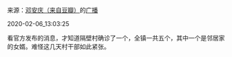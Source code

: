 来源：[邓安庆（来自豆瓣）](https://www.douban.com/people/renjiananhuo/)的[广播](https://www.douban.com/people/renjiananhuo/status/2793758010/)


2020-02-06_13:03:25


看官方发布的消息，才知道隔壁村确诊了一个，全镇一共五个，其中一个是邻居家的女婿。难怪这几天村干部如此紧张。
